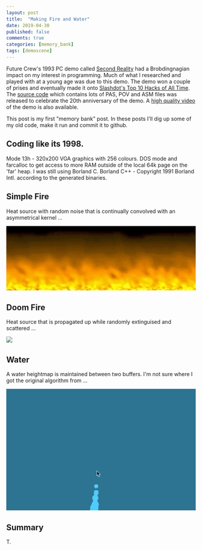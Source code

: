 ```yaml
---
layout: post
title:  "Making Fire and Water"
date: 2019-04-30
published: false
comments: true
categories: [memory_bank]
tags: [demoscene]
---
```


Future Crew's 1993 PC demo called [Second Reality](https://en.wikipedia.org/wiki/Second_Reality) had a Brobdingnagian impact on my interest in programming. Much of what I researched and played with at a young age was due to this demo. The demo won a couple of prises and eventually made it onto [Slashdot's Top 10 Hacks of All Time](https://slashdot.org/story/99/12/13/0943241/slashdots-top-10-hacks-of-all-time). The [source code](https://github.com/mtuomi/SecondReality) which contains lots of PAS, POV and ASM files was released to celebrate the 20th anniversary of the demo. A [high quality video](https://www.youtube.com/watch?v=iw17c70uJes) of the demo is also available.

This post is my first "memory bank" post. In these posts I'll dig up some of my old code, make it run and commit it to github.


## Coding like its 1998.
Mode 13h - 320x200 VGA graphics with 256 colours.
DOS mode and farcalloc to get access to more RAM outside of the local 64k page on the 'far' heap. I was still using Borland C. Borland C++ - Copyright 1991 Borland Intl. according to the generated binaries.

## Simple Fire 
Heat source with random noise that is continually convolved with an asymmetrical kernel ...

<img src="/assets/images/demoscene_fire.gif" width="600" />

## Doom Fire 
Heat source that is propagated up while randomly extinguised and scattered ...

<img src="/assets/images/demoscene_doom_fire.gif" width="600" />

## Water 
A water heightmap is maintained between two buffers. I'm not sure where I got the original algorithm from ...

<img src="/assets/images/demoscene_water.gif" width="600" />


## Summary
T.
